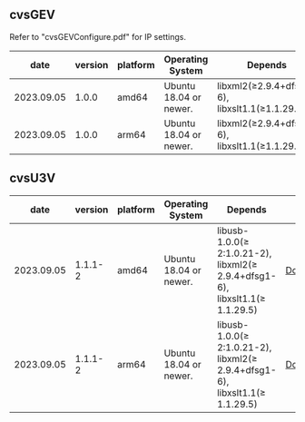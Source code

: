 ## cvsGEV

Refer to "cvsGEVConfigure.pdf" for IP settings.

| date | version | platform | Operating System | Depends | link |
| --- | --- | --- | --------- | --- | --- |
| 2023.09.05 | 1.0.0 | amd64 | Ubuntu 18.04 or newer.  | libxml2(≥2.9.4+dfsg1-6), libxslt1.1(≥1.1.29.5) |[Download](https://github.com/CREVIS/Camera/blob/master/Linux/deb%20Package/libcvsGEV_1.1.0_amd64.deb)|
| 2023.09.05 | 1.0.0 | arm64 | Ubuntu 18.04 or newer.  | libxml2(≥2.9.4+dfsg1-6), libxslt1.1(≥1.1.29.5) |[Download](https://github.com/CREVIS/Camera/blob/master/Linux/deb%20Package/libcvsGEV_1.1.0_arm64.deb)|

## cvsU3V

| date | version | platform | Operating System | Depends | link |
| --- | --- | --- | --------- | --- | --- |
| 2023.09.05 | 1.1.1-2 | amd64 | Ubuntu 18.04 or newer.  | libusb-1.0.0(≥ 2:1.0.21-2), libxml2(≥ 2.9.4+dfsg1-6), libxslt1.1(≥ 1.1.29.5) |[Download](https://github.com/CREVIS/Camera/blob/master/Linux/deb%20Package/libcvsU3V_1.1.1-2_amd64.deb)|
| 2023.09.05 | 1.1.1-2 | arm64 | Ubuntu 18.04 or newer.  | libusb-1.0.0(≥ 2:1.0.21-2), libxml2(≥ 2.9.4+dfsg1-6), libxslt1.1(≥ 1.1.29.5) |[Download](https://github.com/CREVIS/Camera/blob/master/Linux/deb%20Package/libcvsU3V_1.1.1-2_arm64.deb)|
